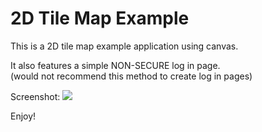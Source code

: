 2D Tile Map Example
=======================

This is a 2D tile map example application using canvas.

It also features a simple NON-SECURE log in page. <br>
(would not recommend this method to create log in pages)

Screenshot:
![](https://raw.githubusercontent.com/JoshuaChing/2DTileMapExample/master/screenshots/screenshot1.png)

Enjoy!
